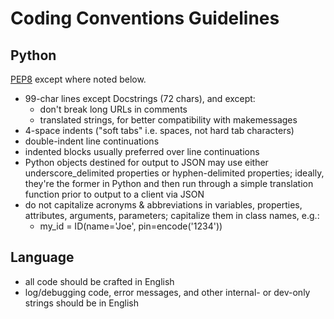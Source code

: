 # Coding Conventions Guidelines

## Python

[PEP8](https://www.python.org/dev/peps/pep-0008/) except where noted below.



 - 99-char lines except Docstrings (72 chars), and except:
     * don't break long URLs in comments
     * translated strings, for better compatibility with makemessages
 - 4-space indents ("soft tabs" i.e. spaces, not hard tab characters)
 - double-indent line continuations
 - indented blocks usually preferred over line continuations
 - Python objects destined for output to JSON may use either underscore_delimited properties
   or hyphen-delimited properties; ideally, they're the former in Python and then run through
   a simple translation function prior to output to a client via JSON
 - do not capitalize acronyms & abbreviations in variables, properties, attributes, arguments,
   parameters; capitalize them in class names, e.g.:
   * my_id = ID(name='Joe', pin=encode('1234'))

## Language

 - all code should be crafted in English
 - log/debugging code, error messages, and other internal- or dev-only strings should
   be in English
  